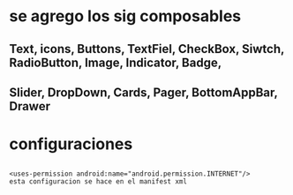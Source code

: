 # se agrego los sig composables
## Text, icons, Buttons, TextFiel, CheckBox, Siwtch, RadioButton, Image, Indicator, Badge, 
## Slider, DropDown, Cards, Pager, BottomAppBar, Drawer

# configuraciones
## <!--para pedir permiso al usario para internet-->
    <uses-permission android:name="android.permission.INTERNET"/>
    esta configuracion se hace en el manifest xml
